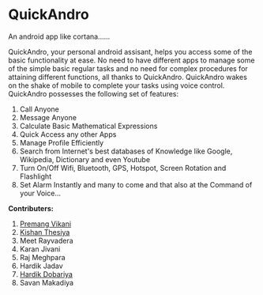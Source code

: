 # QuickAndro

An android app like cortana......

QuickAndro, your personal android assisant, helps you access some of the basic functionality at ease. No need to have different apps to manage some of the simple basic regular tasks and no need for complex procedures for attaining different functions, all thanks to QuickAndro. QuickAndro wakes on the shake of mobile to complete your tasks using voice control.
QuickAndro possesses the following set of features:

1. Call Anyone
2. Message Anyone
3. Calculate Basic Mathematical Expressions
4. Quick Access any other Apps
5. Manage Profile Efficiently
6. Search from Internet's best databases of Knowledge like Google, Wikipedia, Dictionary and even Youtube
7. Turn On/Off Wifi, Bluetooth, GPS, Hotspot, Screen Rotation and Flashlight
8. Set Alarm Instantly and many to come and that also at the Command of your Voice...

<b>Contributers:</b> <br>
1. <a href="https://github.com/vikiCoder">Premang Vikani</a> <br>
2. <a href="https://github.com/thesiyakishan">Kishan Thesiya</a> <br>
3. Meet Rayvadera <br>
4. Karan Jivani <br>
5. Raj Meghpara <br>
6. Hardik Jadav <br>
7. <a href="https://github.com/hardik1997">Hardik Dobariya</a> <br>
8. Savan Makadiya
